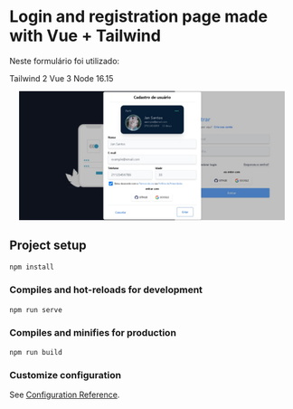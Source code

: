 # Login and registration page made with Vue + Tailwind

Neste formulário foi utilizado:

Tailwind 2
Vue 3 
Node 16.15

<p align="center">
   <img width="470" src="src/assets/readme/tela-cadastro.jpg">
   
</p>

## Project setup
```
npm install
```

### Compiles and hot-reloads for development
```
npm run serve
```

### Compiles and minifies for production
```
npm run build
```

### Customize configuration
See [Configuration Reference](https://cli.vuejs.org/config/).
